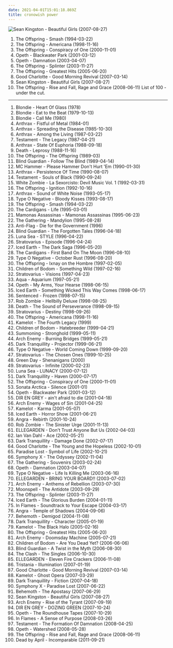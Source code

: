 ```yaml
---
date: 2021-04-01T15:01:18.869Z
title: cronowish power
---
```

![Sean Kingston - Beautiful Girls (2007-08-27)](http://coverartarchive.org/release/9658d72b-d282-4666-b10d-8b9743e23d43/10791299088-500.jpg "Sean Kingston - Beautiful Girls (2007-08-27)")
1. <span title="#punk_rock #punk">The Offspring - Smash (1994-03-22)</span>
2. <span title="#punk_rock #punk">The Offspring - Americana (1998-11-16)</span>
3. <span title="#punk_rock #punk">The Offspring - Conspiracy of One (2000-11-01)</span>
4. <span title="#progressive_death_metal #progressive_metal">Opeth - Blackwater Park (2001-03-12)</span>
5. <span title="#progressive_rock">Opeth - Damnation (2003-04-07)</span>
6. <span title="#punk_rock">The Offspring - Splinter (2003-11-27)</span>
7. <span title="#punk_rock">The Offspring - Greatest Hits (2005-06-20)</span>
8. <span title="#rock #pop_punk #punk #punk_rock">Good Charlotte - Good Morning Revival (2007-03-14)</span>
9. <span title="#beautiful_girls #agitada #harukaex_s_2 #cronowish_power">Sean Kingston - Beautiful Girls (2007-08-27)</span>
10. <span title="#punk_rock">The Offspring - Rise and Fall, Rage and Grace (2008-06-11)</span>
List of 100 - under the cut.
<!-- more -->
-----
1. <span title="#pop #new_wave #cardigans #gomorrans #missing_teens #agitada #harukaex_s_2 #cronowish_power #loved_by_hottybotty">Blondie - Heart Of Glass (1978)</span>
2. <span title="#new_wave #1979 #70_s">Blondie - Eat to the Beat (1979-10-13)</span>
3. <span title="#alternative #post_punk #post_punk #agitada #harukaex_s_2 #cronowish_power">Blondie - Call Me (1980)</span>
4. <span title="#thrash_metal #speed_metal">Anthrax - Fistful of Metal (1984-01)</span>
5. <span title="#thrash_metal">Anthrax - Spreading the Disease (1985-10-30)</span>
6. <span title="#thrash_metal">Anthrax - Among the Living (1987-03-22)</span>
7. <span title="#thrash_metal">Testament - The Legacy (1987-04-21)</span>
8. <span title="#thrash_metal">Anthrax - State Of Euphoria (1988-09-18)</span>
9. <span title="#death_metal">Death - Leprosy (1988-11-16)</span>
10. <span title="#punk_rock #punk">The Offspring - The Offspring (1989-03)</span>
11. <span title="#speed_metal #power_metal">Blind Guardian - Follow The Blind (1989-04-14)</span>
12. <span title="#rap #90_s #new_jack_swing #golden_age_hip_hop">MC Hammer - Please Hammer Don't Hurt 'Em (1990-01-30)</span>
13. <span title="#thrash_metal">Anthrax - Persistence Of Time (1990-08-07)</span>
14. <span title="#thrash_metal">Testament - Souls of Black (1990-09-24)</span>
15. <span title="#groove_metal #metal #1992 #industrial_metal">White Zombie - La Sexorcisto: Devil Music Vol. 1 (1992-03-31)</span>
16. <span title="#punk_rock #punk">The Offspring - Ignition (1992-10-16)</span>
17. <span title="#thrash_metal #heavy_metal #metal">Anthrax - Sound of White Noise (1993-05-17)</span>
18. <span title="#gothic_metal">Type O Negative - Bloody Kisses (1993-08-17)</span>
19. <span title="#punk_rock #punk">The Offspring - Smash (1994-03-22)</span>
20. <span title="#pop #90_s #alternative #rock #female_vocalists">The Cardigans - Life (1995-03-01)</span>
21. <span title="#mamonas_assassinas #brazilian #rock #90_s #1995 #mamonas">Mamonas Assassinas - Mamonas Assassinas (1995-06-23)</span>
22. <span title="#gothic_metal #progressive_metal #atmospheric_metal #1995 #doom_metal #90_s #metal #atmospheric #melancholic">The Gathering - Mandylion (1995-08-28)</span>
23. <span title="#punk #punk_rock">Anti-Flag - Die for the Government (1996)</span>
24. <span title="#power_metal">Blind Guardian - The Forgotten Tales (1996-04-18)</span>
25. <span title="#rock #japanese #japan #j_rock #valkyriex_powerr #unforgettable_songs_from_when_i_was_a_teenager #so_zorry #valkyriex_power #harukaex_s_2 #cronowish_power #valkyriex_loves #scryed_edward_tracks_power #suavesfabio_power #valkyriex_love">Luna Sea - STYLE (1996-04-22)</span>
26. <span title="#power_metal">Stratovarius - Episode (1996-04-24)</span>
27. <span title="#power_metal #heavy_metal">Iced Earth - The Dark Saga (1996-05-20)</span>
28. <span title="#90_s #pop #alternative #1996">The Cardigans - First Band On The Moon (1996-08-10)</span>
29. <span title="#gothic_metal #doom_metal #1996">Type O Negative - October Rust (1996-08-20)</span>
30. <span title="#punk_rock">The Offspring - Ixnay on the Hombre (1997-02-05)</span>
31. <span title="#melodic_death_metal">Children of Bodom - Something Wild (1997-02-16)</span>
32. <span title="#power_metal">Stratovarius - Visions (1997-04-23)</span>
33. <span title="#dance #pop #eurodance #90_s">Aqua - Aquarium (1997-05-21)</span>
34. <span title="#progressive_death_metal #progressive_metal">Opeth - My Arms, Your Hearse (1998-06-15)</span>
35. <span title="#power_metal #heavy_metal">Iced Earth - Something Wicked This Way Comes (1998-06-17)</span>
36. <span title="#gothic_metal">Sentenced - Frozen (1998-07-15)</span>
37. <span title="#industrial_metal #metal">Rob Zombie - Hellbilly Deluxe (1998-08-25)</span>
38. <span title="#death_metal #progressive_death_metal #technical_death_metal">Death - The Sound of Perseverance (1998-09-15)</span>
39. <span title="#power_metal">Stratovarius - Destiny (1998-09-26)</span>
40. <span title="#punk_rock #punk">The Offspring - Americana (1998-11-16)</span>
41. <span title="#power_metal #progressive_metal">Kamelot - The Fourth Legacy (1999)</span>
42. <span title="#melodic_death_metal">Children of Bodom - Hatebreeder (1999-04-21)</span>
43. <span title="#atmospheric_black_metal #epic_black_metal">Summoning - Stronghold (1999-05-11)</span>
44. <span title="#melodic_death_metal">Arch Enemy - Burning Bridges (1999-05-21)</span>
45. <span title="#melodic_death_metal">Dark Tranquillity - Projector (1999-06-21)</span>
46. <span title="#gothic_metal #doom_metal #1999">Type O Negative - World Coming Down (1999-09-20)</span>
47. <span title="#power_metal">Stratovarius - The Chosen Ones (1999-10-25)</span>
48. <span title="#punk_rock #rock">Green Day - Shenanigans (2000)</span>
49. <span title="#power_metal">Stratovarius - Infinite (2000-02-23)</span>
50. <span title="#valkyriex_powerr #unforgettable_songs_from_when_i_was_a_teenager #valkyriex_power #harukaex_s_2 #cronowish_power #valkyriex_loves #suavesfabio_power #valkyriex_love">Luna Sea - LUNACY (2000-07-12)</span>
51. <span title="#melodic_death_metal">Dark Tranquillity - Haven (2000-07-17)</span>
52. <span title="#punk_rock #punk">The Offspring - Conspiracy of One (2000-11-01)</span>
53. <span title="#power_metal">Sonata Arctica - Silence (2001-01)</span>
54. <span title="#progressive_death_metal #progressive_metal">Opeth - Blackwater Park (2001-03-12)</span>
55. <span title="#japanese #harukaex_s_2 #cronowish_power">DIR EN GREY - ain't afraid to die (2001-04-18)</span>
56. <span title="#melodic_death_metal #death_metal">Arch Enemy - Wages of Sin (2001-04-25)</span>
57. <span title="#power_metal #symphonic_metal">Kamelot - Karma (2001-05-07)</span>
58. <span title="#power_metal #heavy_metal">Iced Earth - Horror Show (2001-06-21)</span>
59. <span title="#power_metal #heavy_metal #metal">Angra - Rebirth (2001-10-24)</span>
60. <span title="#industrial_metal #metal">Rob Zombie - The Sinister Urge (2001-11-13)</span>
61. <span title="#rock #j_rock #valkyriex_powerr #unforgettable_songs_from_when_i_was_a_teenager #so_zorry #valkyriex_power #agitada #harukaex_s_2 #cronowish_power #valkyriex_loves #valkyeriex_loves #suavesfabio_power #valkyriex_love">ELLEGARDEN - Don't Trust Anyone But Us (2002-04-03)</span>
62. <span title="#trance #ian_van_dahl">Ian Van Dahl - Ace (2002-05-21)</span>
63. <span title="#melodic_death_metal">Dark Tranquillity - Damage Done (2002-07-17)</span>
64. <span title="#punk_rock #pop_punk #rock">Good Charlotte - The Young and the Hopeless (2002-10-01)</span>
65. <span title="#gothic_metal">Paradise Lost - Symbol of Life (2002-10-21)</span>
66. <span title="#progressive_metal">Symphony X - The Odyssey (2002-11-04)</span>
67. <span title="#trip_rock #progressive_rock #gothic_metal">The Gathering - Souvenirs (2003-02-24)</span>
68. <span title="#progressive_rock">Opeth - Damnation (2003-04-07)</span>
69. <span title="#gothic_metal">Type O Negative - Life Is Killing Me (2003-06-16)</span>
70. <span title="#2003 #j_rock #e #ellegarden #valkyriex_powerr #valkyreiex_power #unforgettable_songs_from_when_i_was_a_teenager #haruka #harukaex #harukaex_s_2_i #valkyriex_power #harukaex_s_2 #cronowish_power #valkyriex_loves #valkyeriex_loves #scryed_edward_tracks_power #suavesfabio_power #valkyriex_love #harukaexs_2 #valkyeriex_power #bring_your_board">ELLEGARDEN - BRING YOUR BOARD!! (2003-07-02)</span>
71. <span title="#melodic_death_metal #death_metal">Arch Enemy - Anthems of Rebellion (2003-07-30)</span>
72. <span title="#gothic_metal">Moonspell - The Antidote (2003-09-29)</span>
73. <span title="#punk_rock">The Offspring - Splinter (2003-11-27)</span>
74. <span title="#power_metal #heavy_metal">Iced Earth - The Glorious Burden (2004-01-11)</span>
75. <span title="#melodic_death_metal">In Flames - Soundtrack to Your Escape (2004-03-17)</span>
76. <span title="#power_metal #melodic_metal #progressive_metal">Angra - Temple of Shadows (2004-09-06)</span>
77. <span title="#death_metal #blackened_death_metal">Behemoth - Demigod (2004-11-08)</span>
78. <span title="#melodic_death_metal">Dark Tranquillity - Character (2005-01-19)</span>
79. <span title="#power_metal #progressive_metal">Kamelot - The Black Halo (2005-02-16)</span>
80. <span title="#punk_rock">The Offspring - Greatest Hits (2005-06-20)</span>
81. <span title="#melodic_death_metal">Arch Enemy - Doomsday Machine (2005-07-21)</span>
82. <span title="#melodic_death_metal">Children of Bodom - Are You Dead Yet? (2006-06-06)</span>
83. <span title="#power_metal">Blind Guardian - A Twist in the Myth (2006-08-30)</span>
84. <span title="#punk_rock #punk #rock">The Clash - The Singles (2006-10-30)</span>
85. <span title="#rock #japanese #j_rock">ELLEGARDEN - Eleven Fire Crackers (2006-11-08)</span>
86. <span title="#gothic_metal">Tristania - Illumination (2007-01-19)</span>
87. <span title="#rock #pop_punk #punk #punk_rock">Good Charlotte - Good Morning Revival (2007-03-14)</span>
88. <span title="#power_metal #symphonic_metal">Kamelot - Ghost Opera (2007-03-29)</span>
89. <span title="#melodic_death_metal">Dark Tranquillity - Fiction (2007-04-18)</span>
90. <span title="#progressive_metal">Symphony X - Paradise Lost (2007-06-22)</span>
91. <span title="#death_metal #blackened_death_metal #black_metal">Behemoth - The Apostasy (2007-06-29)</span>
92. <span title="#beautiful_girls #agitada #harukaex_s_2 #cronowish_power">Sean Kingston - Beautiful Girls (2007-08-27)</span>
93. <span title="#melodic_death_metal">Arch Enemy - Rise of the Tyrant (2007-09-19)</span>
94. <span title="#alternative_metal #harukaex_s_2 #cronowish_power">DIR EN GREY - DOZING GREEN (2007-10-24)</span>
95. <span title="#live #progressive_metal #progressive_death_metal #metal">Opeth - The Roundhouse Tapes (2007-10-29)</span>
96. <span title="#melodic_death_metal">In Flames - A Sense of Purpose (2008-03-26)</span>
97. <span title="#thrash_metal">Testament - The Formation Of Damnation (2008-04-25)</span>
98. <span title="#progressive_metal #progressive_death_metal">Opeth - Watershed (2008-05-28)</span>
99. <span title="#punk_rock">The Offspring - Rise and Fall, Rage and Grace (2008-06-11)</span>
100. <span title="#melodic_metalcore #pop_metal #alternative_metal">Dead by April - Incomparable (2011-09-21)</span>
